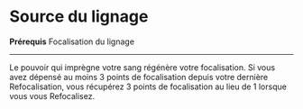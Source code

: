 # Source du lignage

<p><strong>Prérequis</strong> Focalisation du lignage</p>
<hr>
<p>Le pouvoir qui imprègne votre sang régénère votre focalisation. Si vous avez dépensé au moins 3 points de focalisation depuis votre dernière Refocalisation, vous récupérez 3 points de focalisation au lieu de 1 lorsque vous vous Refocalisez.</p>